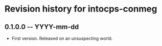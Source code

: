 # Revision history for intocps-conmeg

## 0.1.0.0 -- YYYY-mm-dd

* First version. Released on an unsuspecting world.
